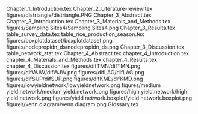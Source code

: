 Chapter_1_Introduction.tex
Chapter_2_Literature-review.tex
figures/distriangle/distriangle.PNG
Chapter_3_Abstract.tex
Chapter_3_Introduction.tex
Chapter_3_Materials_and_Methods.tex
figures/Sampling Sites4/Sampling Sites4.png
Chapter_3_Results.tex
table_survey_data.tex
table_rice_production_season.tex
figures/boxplotdataset/boxplotdataset.png
figures/nodepropidn_ds/nodepropidn_ds.png
Chapter_3_Discussion.tex
table_network_stat.tex
Chapter_4_Abstract.tex
chapter_4_Introduction.tex
chapter_4_Materials_and_Methods.tex
chapter_4_Results.tex
chapter_4_Discussion.tex
figures/difTMN/difTMN.png
figures/difWJW/difWJW.png
figures/difLAG/difLAG.png
figures/difSUP/difSUP.png
figures/difKMD/difKMD.png
figures/lowyieldnetwork/lowyieldnetwork.png
figures/medium yield.network/medium yield.network.png
figures/high yield.network/high yield.network.png
figures/yield network.boxplot/yield network.boxplot.png
figures/venn.diagram/venn.diagram.png
Glossary.tex